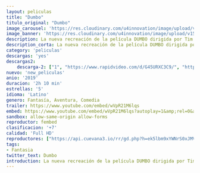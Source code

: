 ```yaml
---
layout: peliculas
title: "Dumbo"
titulo_original: "Dumbo"
image_carousel: 'https://res.cloudinary.com/u4innovation/image/upload/v1563420250/dumbo-poster-min_izoyno.jpg'
image_banner: 'https://res.cloudinary.com/u4innovation/image/upload/v1563420251/dumbo-2018-banner-min_x6q88o.jpg'
description: La nueva recreación de la película DUMBO dirigida por Tim Burton cuenta con Colin Farrel como Holt Farrier quien con ayuda de sus hijos Milly (Nico Parker) y Joe (Finley Hobbins) se dedican a cuidar a un elefante recién nacido cuyas orejas gigantes le hacer ser el hazmerreír en un Circo que no pasa por su mejor momento. La familia circense de Holt incluye además a la señorita Atlantis (Sharon Rooney), Rongo (DeObia Oparei), Pramesh Singh (Roshan Seth) y su sobrino (Ragevan Vasan), La grandiosa Catherine (Zenaida Alcalde) y el magnífico Iván (Miguel Muñoz). Max Medici (Danny DeVito) dueño del circo, se decepciona al saber sobre las enormes orejas del pequeño paquidermo hasta que descubre que es capaz de volar, llevando al circo de regreso a la prosperidad.
description_corta: La nueva recreación de la película DUMBO dirigida por Tim Burton cuenta con Colin Farrel como Holt Farrier quien con ayuda de sus hijos Milly (Nico Parker) y Joe (Finley Hobbins) se dedican a cuidar a un elefante recién nacido cuyas orejas gigantes le...
category: 'peliculas'
descargas: 'yes'
descargas2:
    descarga-2: ["1", "https://www.rapidvideo.com/d/G45URXC3C9/", "https://www.google.com/s2/favicons?domain=www.rapidvideo.com","RapidVideo","https://res.cloudinary.com/imbriitneysam/image/upload/v1541473684/mexico.png", "Latino", "Full HD"]
nuevo: 'new_peliculas'
anio: '2019'
duracion: '2h 10 min'
estrellas: '5'
idioma: 'Latino'
genero: Fantasía, Aventura, Comedia
trailer: https://www.youtube.com/embed/wVpR21M6lqs
embed: https://www.youtube.com/embed/wVpR21M6lqs?autoplay=1&amp;rel=0&amp;hd=1&border=0&wmode=opaque&enablejsapi=1&modestbranding=1&controls=1&showinfo=0
sandbox: allow-same-origin allow-forms
reproductor: fembed
clasificacion: '+7'
calidad: 'Full HD'
reproductores: ["https://api.cuevana3.io/rr/gd.php?h=ek5lbm9xYWNrS0xJMVp5b21KREk0dFBLbjVkaHhkRGdrOG1jbnBpUnhhS1Z5S0dYcmFPNHFOVEZsV09ydThLMDNwdWlmb2VVMStXVzBhWjRlclc3dUxHU3FadVkyUT09"]
tags:
- Fantasia
twitter_text: Dumbo
introduction: La nueva recreación de la película DUMBO dirigida por Tim Burton cuenta con Colin Farrel como Holt Farrier quien con ayuda de sus hijos Milly (Nico Parker) y Joe (Finley Hobbins) se dedican a cuidar a un elefante recién nacido cuyas orejas gigantes le...
---
```












